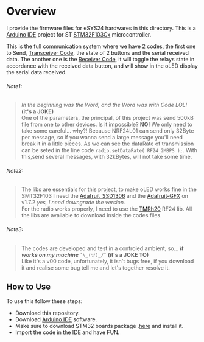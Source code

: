 # Overview
I provide the firmware files for eSYS24 hardwares in this directory. This is a [Arduino IDE](https://www.arduino.cc/) project for ST [STM32F103Cx](https://www.st.com/resource/en/datasheet/stm32f103c8.pdf) microcontroller.

This is the full communication system where we have 2 codes, the first one to Send, [Transceiver Code](/firmware/eSWTICH24-v00), the state of 2 buttons and the serial received data. The another one is the [Receiver Code](/firmware/eCONTROL24-v00), it will toggle the relays state in accordance with the received data button, and will show in the oLED display the serial data received.

###### Note1:
> *In the beginning was the Word, and the Word was with Code LOL!* **(it's a JOKE)**<br />
One of the parameters, the principal, of this project was send 500kB file from one to other devices. Is it impossible?  **NO!** We only need to take some careful... why?! Because NRF24L01 can send only 32Byte per message, so if you wanna send a large message you'll need break it in a little pieces.
As we can see the dataRate of transmission can be seted in the line code
```radio.setDataRate( RF24_2MBPS );```.
With this,send several messages, with 32kBytes, will not take some time.

###### Note2:
> The libs are essentials for this project, to make oLED works fine in the SMT32F103 I need the [Adafruit_SSD1306](https://github.com/adafruit/Adafruit_SSD1306) and the [Adafruit-GFX](https://github.com/adafruit/Adafruit-GFX-Library) on v1.7.2 *yes, I need downgrade the version.* <br />
> For the radio works properly, I need to use the [TMRh20](https://github.com/nRF24/RF24) RF24 lib. All the libs are available to download inside the codes files.

###### Note3:
> The codes are developed and test in a controled ambient, so... ***it works on my machine*** ```¯\_(ツ)_/¯```  **(it's a JOKE TO)** <br />
> Like it's a v00 code, unfortunately, it isn't bugs free, if you download it and realise some bug tell me and let's together resolve it.


## How to Use
To use this follow these steps:
- Download this repository.
- Download [Arduino IDE](https://www.arduino.cc/en/software) software.
- Make sure to download STM32 boards package .[here](https://github.com/stm32duino/Arduino_Core_STM32) and install it.
- Import the code in the IDE and have FUN.

